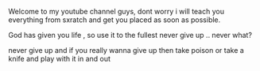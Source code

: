 Welcome to my youtube channel guys, 
dont worry i will teach you everything from sxratch and get you placed as soon as possible.


God has given you life , so use it to the fullest 
never give up .. never what?



never give up and if you really wanna give up then take poison or take a knife and play with it in and out
